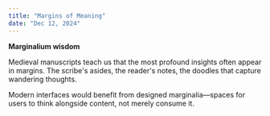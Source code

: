 ```yaml
---
title: "Margins of Meaning"
date: "Dec 12, 2024"
---
```


**Marginalium wisdom**

Medieval manuscripts teach us that the most profound insights often appear in margins. The scribe's asides, the reader's notes, the doodles that capture wandering thoughts.

Modern interfaces would benefit from designed marginalia—spaces for users to think alongside content, not merely consume it.
